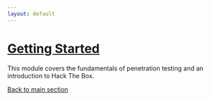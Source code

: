 ```yaml
---
layout: default
---
```


# [Getting Started](./GettingStarted.md)

This module covers the fundamentals of penetration testing and an introduction to Hack The Box.

[Back to main section](.../index.md)
